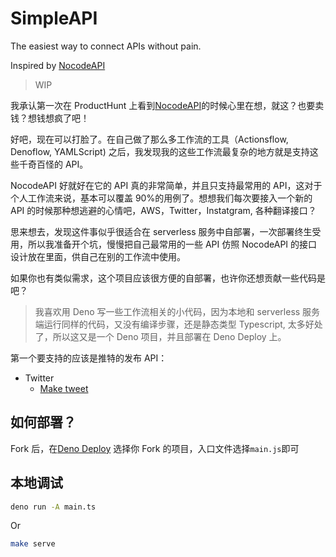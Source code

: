 # SimpleAPI

The easiest way to connect APIs without pain.

Inspired by [NocodeAPI](https://nocodeapi.com/marketplace/)

> WIP

我承认第一次在 ProductHunt 上看到[NocodeAPI](https://nocodeapi.com/marketplace/)的时候心里在想，就这？也要卖钱？想钱想疯了吧！

好吧，现在可以打脸了。在自己做了那么多工作流的工具（Actionsflow, Denoflow, YAMLScript) 之后，我发现我的这些工作流最复杂的地方就是支持这些千奇百怪的 API。

NocodeAPI 好就好在它的 API 真的非常简单，并且只支持最常用的 API，这对于个人工作流来说，基本可以覆盖 90%的用例了。想想我们每次要接入一个新的 API 的时候那种想逃避的心情吧，AWS，Twitter，Instatgram, 各种翻译接口？

思来想去，发现这件事似乎很适合在 serverless 服务中自部署，一次部署终生受用，所以我准备开个坑，慢慢把自己最常用的一些 API 仿照 NocodeAPI 的接口设计放在里面，供自己在别的工作流中使用。

如果你也有类似需求，这个项目应该很方便的自部署，也许你还想贡献一些代码是吧？

> 我喜欢用 Deno 写一些工作流相关的小代码，因为本地和 serverless 服务端运行同样的代码，又没有编译步骤，还是静态类型 Typescript, 太多好处了，所以这又是一个 Deno 项目，并且部署在 Deno Deploy 上。

第一个要支持的应该是推特的发布 API：

- Twitter
  - [Make tweet](./services/twitter/README.md)

## 如何部署？

Fork 后，在[Deno Deploy](https://deno.com/deploy) 选择你 Fork 的项目，入口文件选择`main.js`即可

## 本地调试

```bash
deno run -A main.ts
```

Or

```bash
make serve
```
